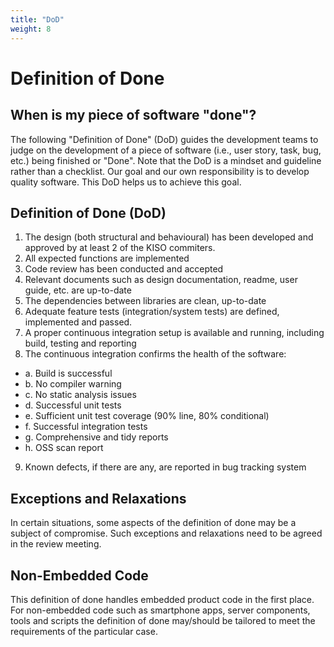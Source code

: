 ```yaml
---
title: "DoD"
weight: 8
---
```


# Definition of Done


## When is my piece of software "done"?

The following "Definition of Done" (DoD) guides the development teams to judge on the development of a piece of software (i.e., user story, task, bug, etc.) being finished or "Done". Note that the DoD is a mindset and guideline rather than a checklist. Our goal and our own responsibility is to develop quality software. This DoD helps us to achieve this goal.

## Definition of Done (DoD)

1. The design (both structural and behavioural) has been developed and approved by at least 2 of the KISO commiters.
2. All expected functions are implemented
3. Code review has been conducted and accepted
4. Relevant documents such as design documentation, readme, user guide, etc. are up-to-date
5. The dependencies between libraries are clean, up-to-date
6. Adequate feature tests (integration/system tests) are defined, implemented and passed.
7. A proper continuous integration setup is available and running, including build, testing and reporting
8. The continuous integration confirms the health of the software:
  - a. Build is successful
  - b. No compiler warning
  - c. No static analysis issues
  - d. Successful unit tests
  - e. Sufficient unit test coverage (90% line, 80% conditional)
  - f. Successful integration tests
  - g. Comprehensive and tidy reports
  - h. OSS scan report

9. Known defects, if there are any, are reported in bug tracking system

## Exceptions and Relaxations

In certain situations, some aspects of the definition of done may be a subject of compromise. Such exceptions and relaxations need to be agreed in the review meeting.

## Non-Embedded Code

This definition of done handles embedded product code in the first place. For non-embedded code such as smartphone apps, server components, tools and scripts the definition of done may/should be tailored to meet the requirements of the particular case.

